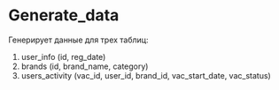 # Generate_data

Генерирует данные для трех таблиц:
1. user_info (id, reg_date)
2. brands (id, brand_name, category)
3. users_activity (vac_id, user_id, brand_id, vac_start_date, vac_status)
